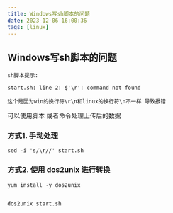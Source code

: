 ```yaml
---
title: Windows写sh脚本的问题
date: 2023-12-06 16:00:36
tags: [linux]
---
```


## Windows写sh脚本的问题 
```
sh脚本提示:

start.sh: line 2: $'\r': command not found

这个是因为win的换行符\r\n和linux的换行符\n不一样 导致报错
```
可以使用脚本 或者命令处理上传后的数据
<!--more-->
### 方式1. 手动处理
`sed -i 's/\r//' start.sh`

### 方式2. 使用 dos2unix 进行转换
```
yum install -y dos2unix


dos2unix start.sh

```